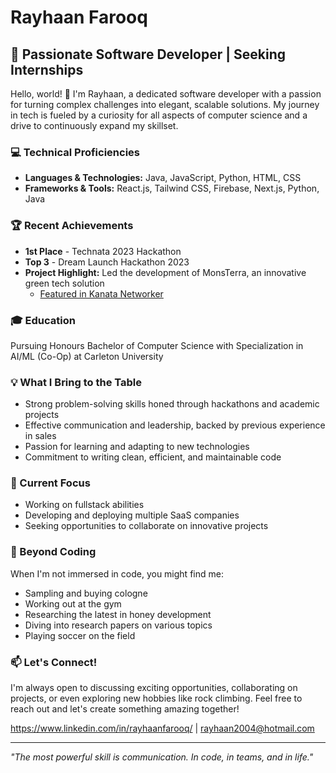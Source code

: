# Rayhaan Farooq

## 🚀 Passionate Software Developer | Seeking Internships

Hello, world! 👋 I'm Rayhaan, a dedicated software developer with a passion for turning complex challenges into elegant, scalable solutions. My journey in tech is fueled by a curiosity for all aspects of computer science and a drive to continuously expand my skillset.

### 💻 Technical Proficiencies

- **Languages & Technologies:** Java, JavaScript, Python, HTML, CSS
- **Frameworks & Tools:** React.js, Tailwind CSS, Firebase, Next.js, Python, Java

### 🏆 Recent Achievements

- **1st Place** - Technata 2023 Hackathon
- **Top 3** - Dream Launch Hackathon 2023
- **Project Highlight:** Led the development of MonsTerra, an innovative green tech solution
  - [Featured in Kanata Networker](https://www.kanatanetworker.com/students-win-gold-with-green-tech-pitch-at-knba-hackathon/)

### 🎓 Education

Pursuing Honours Bachelor of Computer Science with Specialization in AI/ML (Co-Op) at Carleton University

### 💡 What I Bring to the Table

- Strong problem-solving skills honed through hackathons and academic projects
- Effective communication and leadership, backed by previous experience in sales
- Passion for learning and adapting to new technologies
- Commitment to writing clean, efficient, and maintainable code

### 🌱 Current Focus

- Working on fullstack abilities
- Developing and deploying multiple SaaS companies
- Seeking opportunities to collaborate on innovative projects

### 🎨 Beyond Coding

When I'm not immersed in code, you might find me:
- Sampling and buying cologne
- Working out at the gym
- Researching the latest in honey development
- Diving into research papers on various topics
- Playing soccer on the field

### 📫 Let's Connect!

I'm always open to discussing exciting opportunities, collaborating on projects, or even exploring new hobbies like rock climbing. Feel free to reach out and let's create something amazing together!

https://www.linkedin.com/in/rayhaanfarooq/ | rayhaan2004@hotmail.com

---

*"The most powerful skill is communication. In code, in teams, and in life."*

